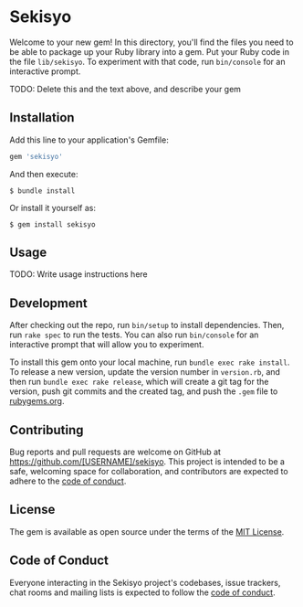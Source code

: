 # Sekisyo

Welcome to your new gem! In this directory, you'll find the files you need to be able to package up your Ruby library into a gem. Put your Ruby code in the file `lib/sekisyo`. To experiment with that code, run `bin/console` for an interactive prompt.

TODO: Delete this and the text above, and describe your gem

## Installation

Add this line to your application's Gemfile:

```ruby
gem 'sekisyo'
```

And then execute:

    $ bundle install

Or install it yourself as:

    $ gem install sekisyo

## Usage

TODO: Write usage instructions here

## Development

After checking out the repo, run `bin/setup` to install dependencies. Then, run `rake spec` to run the tests. You can also run `bin/console` for an interactive prompt that will allow you to experiment.

To install this gem onto your local machine, run `bundle exec rake install`. To release a new version, update the version number in `version.rb`, and then run `bundle exec rake release`, which will create a git tag for the version, push git commits and the created tag, and push the `.gem` file to [rubygems.org](https://rubygems.org).

## Contributing

Bug reports and pull requests are welcome on GitHub at https://github.com/[USERNAME]/sekisyo. This project is intended to be a safe, welcoming space for collaboration, and contributors are expected to adhere to the [code of conduct](https://github.com/[USERNAME]/sekisyo/blob/master/CODE_OF_CONDUCT.md).

## License

The gem is available as open source under the terms of the [MIT License](https://opensource.org/licenses/MIT).

## Code of Conduct

Everyone interacting in the Sekisyo project's codebases, issue trackers, chat rooms and mailing lists is expected to follow the [code of conduct](https://github.com/[USERNAME]/sekisyo/blob/master/CODE_OF_CONDUCT.md).

